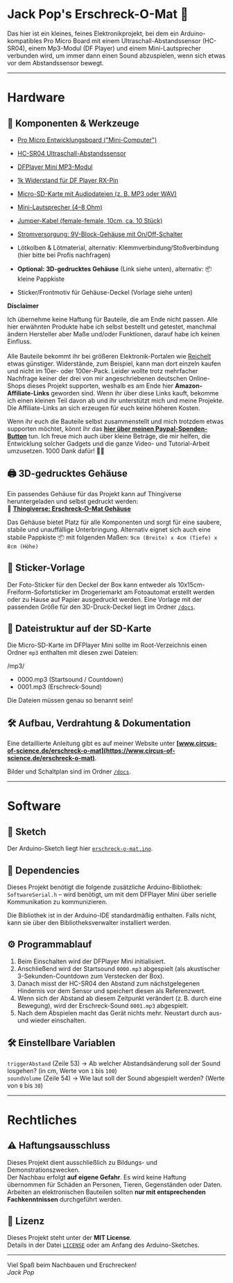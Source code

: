 # Jack Pop's Erschreck-O-Mat 👻  
Das hier ist ein kleines, feines Elektronikprojekt, bei dem ein Arduino-kompatibles Pro Micro Board mit einem Ultraschall-Abstandssensor (HC-SR04), einem Mp3-Modul (DF Player) und einem Mini-Lautsprecher verbunden wird, um immer dann einen Sound abzuspielen, wenn sich etwas vor dem Abstandssensor bewegt.

---
# Hardware

## 🔧 Komponenten & Werkzeuge

- <a href="https://amzn.to/4f71PXd" target="_blank" class="textlink">Pro Micro Entwicklungsboard ("Mini-Computer")</a>  
- <a href="https://amzn.to/3TWOzuo" target="_blank" class="textlink">HC-SR04 Ultraschall-Abstandssensor</a>  
- <a href="https://amzn.to/4o7AHLM" target="_blank" class="textlink">DFPlayer Mini MP3-Modul</a>  
- <a href="https://amzn.to/3H7AxTM" target="_blank" class="textlink">1k Widerstand für DF Player RX-Pin</a>  
- <a href="https://amzn.to/4kXpyKM" target="_blank" class="textlink">Micro-SD-Karte mit Audiodateien (z. B. MP3 oder WAV)</a>  
- <a href="https://amzn.to/44N7X3d" target="_blank" class="textlink">Mini-Lautsprecher (4–8 Ohm)</a>  
- <a href="https://amzn.to/4o0QAU5" target="_blank" class="textlink">Jumper-Kabel (female-female, 10cm, ca. 10 Stück)</a>  
- <a href="https://amzn.to/4kTfgLH" target="_blank" class="textlink">Stromversorgung: 9V-Block-Gehäuse mit On/Off-Schalter</a>  
- Lötkolben & Lötmaterial, alternativ: Klemmverbindung/Stoßverbindung (hier bitte bei Profis nachfragen)  

- **Optional: 3D-gedrucktes Gehäuse** (Link siehe unten), alternativ: 📦 kleine Pappkiste
- Sticker/Frontmotiv für Gehäuse-Deckel (Vorlage siehe unten)
  
**Disclaimer**

Ich übernehme keine Haftung für Bauteile, die am Ende nicht passen. Alle hier erwähnten Produkte habe ich selbst bestellt und getestet, manchmal ändern Hersteller aber Maße und/oder Funktionen, darauf habe ich keinen Einfluss.<br><br>Alle Bauteile bekommt ihr bei größeren Elektronik-Portalen wie <a href="https://www.reichelt.de/" target="_blank" class="textlink">Reichelt</a> etwas günstiger. Widerstände, zum Beispiel, kann man dort einzeln kaufen und nicht im 10er- oder 100er-Pack. Leider wollte trotz mehrfacher Nachfrage keiner der drei von mir angeschriebenen deutschen Online-Shops dieses Projekt supporten, weshalb es am Ende hier **Amazon-Affiliate-Links** geworden sind. Wenn ihr über diese Links kauft, bekomme ich einen kleinen Teil davon ab und ihr unterstützt mich und meine Projekte. Die Affiliate-Links an sich erzeugen für euch keine höheren Kosten.

Wenn ihr euch die Bauteile selbst zusammenstellt und mich trotzdem etwas supporten möchtet, könnt ihr das <a href="https://www.paypal.com/donate/?hosted_button_id=9MJAF9HTDPYHL" target="_blank" class="textlink">**hier über meinen Paypal-Spenden-Button**</a> tun. Ich freue mich auch über kleine Beträge, die mir helfen, die Entwicklung solcher Gadgets und die ganze Video- und Tutorial-Arbeit umzusetzen. 1000 Dank dafür! 🙏🏼

## 🖨️ 3D-gedrucktes Gehäuse

Ein passendes Gehäuse für das Projekt kann auf Thingiverse heruntergeladen und selbst gedruckt werden:  
🔗 **[Thingiverse: Erschreck-O-Mat Gehäuse](https://www.thingiverse.com/thing:7098738)**

Das Gehäuse bietet Platz für alle Komponenten und sorgt für eine saubere, stabile und unauffällige Unterbringung.
Alternativ eignet sich auch eine stabile Pappkiste 📦 mit folgenden Maßen: `9cm (Breite) x 4cm (Tiefe) x 8cm (Höhe)`

## 📸 Sticker-Vorlage

Der Foto-Sticker für den Deckel der Box kann entweder als 10x15cm-Freiform-Sofortsticker im Drogeriemarkt am Fotoautomat erstellt werden oder zu Hause auf Papier ausgedruckt werden. Eine Vorlage mit der passenden Größe für den 3D-Druck-Deckel liegt im Ordner [`/docs`](./docs).

## 📂 Dateistruktur auf der SD-Karte

Die Micro-SD-Karte im DFPlayer Mini sollte im Root-Verzeichnis einen Ordner `mp3` enthalten mit diesen zwei Dateien:

/mp3/  
- 0000.mp3 (Startsound / Countdown)
- 0001.mp3 (Erschreck-Sound)  

Die Dateien müssen genau so benannt sein!

## 🛠️ Aufbau, Verdrahtung & Dokumentation

Eine detaillierte Anleitung gibt es auf meiner Website unter **[www.circus-of-science.de/erschreck-o-mat](https://www.circus-of-science.de/erschreck-o-mat)**.

Bilder und Schaltplan sind im Ordner [`/docs`](./docs).  

---
# Software

## 🧪 Sketch

Der Arduino-Sketch liegt hier [`erschreck-o-mat.ino`](./erschreck-o-mat.ino).

## 🔌 Dependencies

Dieses Projekt benötigt die folgende zusätzliche Arduino-Bibliothek:
`SoftwareSerial.h` – wird benötigt, um mit dem DFPlayer Mini über serielle Kommunikation zu kommunizieren.

Die Bibliothek ist in der Arduino-IDE standardmäßig enthalten. Falls nicht, kann sie über den Bibliotheksverwalter installiert werden.

## ⚙️ Programmablauf

1. Beim Einschalten wird der DFPlayer Mini initialisiert.
2. Anschließend wird der Startsound `0000.mp3` abgespielt (als akustischer 3-Sekunden-Countdown zum Verstecken der Box).
3. Danach misst der HC-SR04 den Abstand zum nächstgelegenen Hindernis vor dem Sensor und speichert diesen als Referenzwert.
4. Wenn sich der Abstand ab diesem Zeitpunkt verändert (z. B. durch eine Bewegung), wird der Erschreck-Sound `0001.mp3` abgespielt.
5. Nach dem Abspielen macht das Gerät nichts mehr. Neustart durch aus- und wieder einschalten.

## 🛠️ Einstellbare Variablen

`triggerAbstand` (Zeile 53) → Ab welcher Abstandsänderung soll der Sound losgehen? (in cm, Werte von `1` bis `100`)  
`soundVolume` (Zeile 54) → Wie laut soll der Sound abgespielt werden? (Werte von `0` bis `30`)

---
# Rechtliches

## ⚠️ Haftungsausschluss

Dieses Projekt dient ausschließlich zu Bildungs- und Demonstrationszwecken.  
Der Nachbau erfolgt **auf eigene Gefahr**. Es wird keine Haftung übernommen für Schäden an Personen, Tieren, Gegenständen oder Daten.  
Arbeiten an elektronischen Bauteilen sollten **nur mit entsprechenden Fachkenntnissen** durchgeführt werden.

## 📄 Lizenz

Dieses Projekt steht unter der **MIT License**.  
Details in der Datei [`LICENSE`](./LICENSE) oder am Anfang des Arduino-Sketches.

---

Viel Spaß beim Nachbauen und Erschrecken!   
*Jack Pop*
